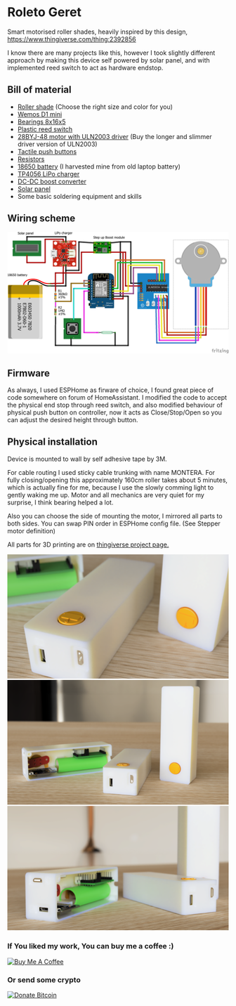 # Roleto Geret
Smart motorised roller shades, heavily inspired by this design, https://www.thingiverse.com/thing:2392856

I know there are many projects like this, however I took slightly different approach by making this device self powered by solar panel, and with implemented reed switch to act as hardware endstop. 

## Bill of material
* [Roller shade](merkurymarket.sk/vrobok/roleta-na-stenu-180x175-k835,85523.html) (Choose the right size and color for you)
* [Wemos D1 mini](http://s.click.aliexpress.com/e/b7xoMFF6) 
* [Bearings 8x16x5](https://www.aliexpress.com/item/32857798603.html?spm=a2g0o.productlist.0.0.54fb223eH3GoX2&algo_pvid=5aeb96ee-0202-4036-b42f-7ed2e9f3ded6&algo_expid=5aeb96ee-0202-4036-b42f-7ed2e9f3ded6-1&btsid=0bb0623316159863064161308ec46b&ws_ab_test=searchweb0_0,searchweb201602_,searchweb201603_)
* [Plastic reed switch](https://www.aliexpress.com/item/32725119865.html?spm=a2g0o.productlist.0.0.ffd16b03I2m48r&algo_pvid=d63ebcdd-0437-4bf0-9498-7caa7aee1411&algo_expid=d63ebcdd-0437-4bf0-9498-7caa7aee1411-7&btsid=0bb0623316159863660961735ec46b&ws_ab_test=searchweb0_0,searchweb201602_,searchweb201603_)
* [28BYJ-48 motor with ULN2003 driver](https://www.aliexpress.com/item/33011650711.html?spm=a2g0o.productlist.0.0.538c6e6aDcBTwc&algo_pvid=c6948097-cef4-4100-a6a4-3a148faee855&algo_expid=c6948097-cef4-4100-a6a4-3a148faee855-38&btsid=0bb0623a16159864338042717ec4c9&ws_ab_test=searchweb0_0,searchweb201602_,searchweb201603_)  (Buy the longer and slimmer driver version of ULN2003)
* [Tactile push buttons](http://s.click.aliexpress.com/e/0rbMNuk)
* [Resistors](http://s.click.aliexpress.com/e/boawi0Ak)
* [18650 battery](https://www.aliexpress.com/item/4001139242149.html?spm=a2g0o.productlist.0.0.2c1f42b3OON2Uh&algo_pvid=873851fa-bf57-4310-a192-b8a27ef4debc&algo_expid=873851fa-bf57-4310-a192-b8a27ef4debc-0&btsid=0b0a555716159866024315992e1132&ws_ab_test=searchweb0_0,searchweb201602_,searchweb201603_) (I harvested mine from old laptop battery)
* [TP4056 LiPo charger](https://www.aliexpress.com/item/1005001636470790.html?spm=a2g0o.productlist.0.0.7ef163cbWSA0sV&algo_pvid=null&algo_expid=null&btsid=0bb0623216159866494856204eb2d0&ws_ab_test=searchweb0_0,searchweb201602_,searchweb201603_)
* [DC-DC boost converter](aliexpress.com/item/4000283425849.html?spm=a2g0s.9042311.0.0.3bb24c4d8f2NIH)
* [Solar panel](https://www.aliexpress.com/item/33047177046.html?spm=a2g0s.9042311.0.0.3bb24c4d8f2NIH)
* Some basic soldering equipment and skills

## Wiring scheme
![Wiring scheme](/Images/roletogeret_bb.png)

## Firmware
As always, I used ESPHome as firware of choice, I found great piece of code somewhere on forum of HomeAssistant. I modified the code to accept the physical end stop through reed switch, and also modified behaviour of physical push button on controller, now it acts as Close/Stop/Open so you can adjust the desired height through button.

## Physical installation
Device is mounted to wall by self adhesive tape by 3M.

For cable routing I used sticky cable trunking with name MONTERA. 
For fully closing/opening this approximately 160cm roller takes about 5 minutes, which is actually fine for me, because I use the slowly comming light to gently waking me up. Motor and all mechanics are very quiet for my surprise, I think bearing helped a lot. 

Also you can choose the side of mounting the motor, I mirrored all parts to both sides. You can swap PIN order in ESPHome config file. (See Stepper motor definition)


All parts for 3D printing are on [thingiverse project page.](https://www.thingiverse.com/thing:4783606)

![Controller render](/Images/controller_render1.png)
![Controller render](/Images/controller_render2.png)
![Controller render](/Images/controller_render3.png)


### If You liked my work, You can buy me a coffee :)

<a class="" target="_blank" href="https://www.buymeacoffee.com/luc3as"><img src="https://lukasporubcan.sk/images/buymeacoffee.png" alt="Buy Me A Coffee" style="max-width: 217px !important;"></a>

### Or send some crypto

<a class="" target="_blank" href="https://lukasporubcan.sk/donate"><img src="https://lukasporubcan.sk/images/donatebitcoin.png" alt="Donate Bitcoin" style="max-width: 217px !important;"></a>	
			